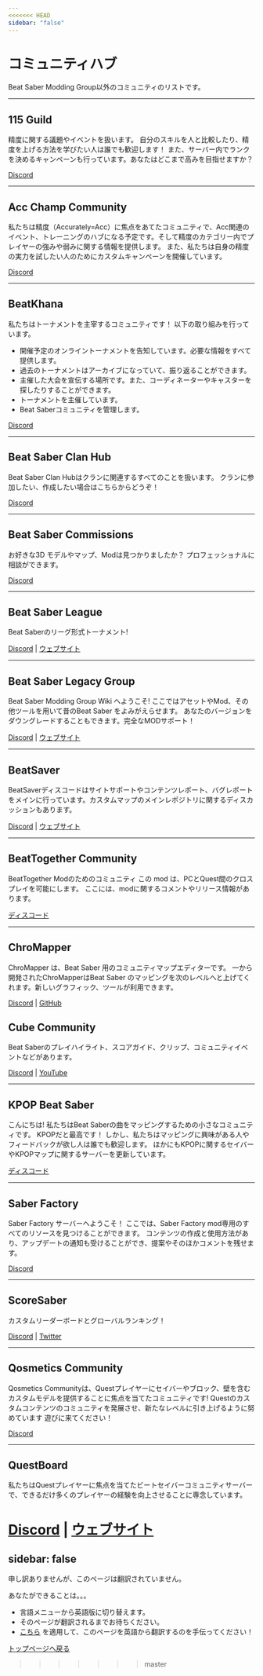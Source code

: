 ```yaml
---
<<<<<<< HEAD
sidebar: "false"
---
```


# コミュニティハブ
Beat Saber Modding Group以外のコミュニティのリストです。

---

## 115 Guild
精度に関する議題やイベントを扱います。 自分のスキルを人と比較したり、精度を上げる方法を学びたい人は誰でも歓迎します！ また、サーバー内でランクを決めるキャンペーンも行っています。あなたはどこまで高みを目指せますか？

[Discord](https://discord.gg/j8m8cxr)

---

## Acc Champ Community
私たちは精度（Accurately=Acc）に焦点をあてたコミュニティで、Acc関連のイベント、トレーニングのハブになる予定です。そして精度のカテゴリー内でプレイヤーの強みや弱みに関する情報を提供します。 また、私たちは自身の精度の実力を試したい人のためにカスタムキャンペーンを開催しています。

[Discord](https://discord.gg/zd8W4rr)

---

## BeatKhana
私たちはトーナメントを主宰するコミュニティです！ 以下の取り組みを行っています。

* 開催予定のオンライントーナメントを告知しています。必要な情報をすべて提供します。
* 過去のトーナメントはアーカイブになっていて、振り返ることができます。
* 主催した大会を宣伝する場所です。また、コーディネーターやキャスターを探したりすることができます。
* トーナメントを主催しています。
* Beat Saberコミュニティを管理します。

[Discord](https://discord.gg/5NjfSAC)

---

## Beat Saber Clan Hub
Beat Saber Clan Hubはクランに関連するすべてのことを扱います。 クランに参加したい、作成したい場合はこちらからどうぞ！

[Discord](https://discord.gg/2a89Nmm3PC)

---

## Beat Saber Commissions
お好きな3D モデルやマップ、Modは見つかりましたか？ プロフェッショナルに相談ができます。

[Discord](https://discord.gg/e4f3WBBVnr)

---

## Beat Saber League
Beat Saberのリーグ形式トーナメント!

[Discord](https://discord.gg/rNmazdz) | [ウェブサイト](https://beatsaberleague.com/)

---

## Beat Saber Legacy Group
Beat Saber Modding Group Wiki へようこそ! ここではアセットやMod、その他ツールを用いて昔のBeat Saber をよみがえらせます。 あなたのバージョンをダウングレードすることもできます。完全なMODサポート！

[Discord](https://discord.gg/MrwMx5e) | [ウェブサイト](https://bslegacy.com/)

---

## BeatSaver
BeatSaverディスコードはサイトサポートやコンテンツレポート、バグレポートをメインに行っています。カスタムマップのメインレポジトリに関するディスカッションもあります。

[Discord](https://discord.gg/rjVDapkMmj) | [ウェブサイト](https://beatsaver.com/)

---

## BeatTogether Community
BeatTogether Modのためのコミュニティ この mod は、PCとQuest間のクロスプレイを可能にします。 ここには、modに関するコメントやリリース情報があります。

[ディスコード](https://discord.com/invite/gezGrFG4tz)

---

## ChroMapper
ChroMapper は、Beat Saber 用のコミュニティマップエディターです。 一から開発されたChroMapperはBeat Saber のマッピングを次のレベルへと上げてくれます。新しいグラフィック、ツールが利用できます。

[Discord](https://discord.gg/mMzzNSh) | [GitHub](https://www.github.com/Caeden117/ChroMapper)

## Cube Community
Beat Saberのプレイハイライト、スコアガイド、クリップ、コミュニティイベントなどがあります。

[Discord](https://discord.gg/dwe8mbC) | [YouTube](https://youtube.com/CubeCommunity)

---

## KPOP Beat Saber
こんにちは! 私たちはBeat Saberの曲をマッピングするための小さなコミュニティです。 KPOPだと最高です！ しかし、私たちはマッピングに興味がある人やフィードバックが欲し人は誰でも歓迎します。 ほかにもKPOPに関するセイバーやKPOPマップに関するサーバーを更新しています。

[ディスコード](https://discord.gg/c9uHGYP)

---

## Saber Factory
Saber Factory サーバーへようこそ！ ここでは、Saber Factory mod専用のすべてのリソースを見つけることができます。 コンテンツの作成と使用方法があり、アップデートの通知も受けることができ、提案やそのほかコメントを残せます。

[Discord](https://discord.gg/PjD7WcChH3)

---

## ScoreSaber
カスタムリーダーボードとグローバルランキング！

[Discord](https://discord.gg/WpuDMwU) | [Twitter](https://twitter.com/scoresaber)

---

## Qosmetics Community
Qosmetics Communityは、Questプレイヤーにセイバーやブロック、壁を含むカスタムモデルを提供することに焦点を当てたコミュニティです! Questのカスタムコンテンツのコミュニティを発展させ、新たなレベルに引き上げるように努めています 遊びに来てください！

[Discord](https://discord.gg/NXnPYEh)

---

## QuestBoard
私たちはQuestプレイヤーに焦点を当てたビートセイバーコミュニティサーバーで、できるだけ多くのプレイヤーの経験を向上させることに専念しています。

[Discord](https://discord.gg/d6DyW9v) | [ウェブサイト](https://www.questmodding.com/)
=======
sidebar: false
---

<!-- Disable header rule to hide page from search -->
<!-- markdownlint-disable MD041 -->
申し訳ありませんが、このページは翻訳されていません。

あなたができることは。。。

* 言語メニューから英語版に切り替えます。
* そのページが翻訳されるまでお待ちください。
* [こちら](https://forms.gle/e3BqA3poMjESARe76) を適用して、このページを英語から翻訳するのを手伝ってください！

[トップページへ戻る](/ja/)
>>>>>>> master
